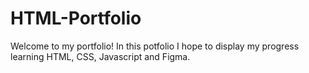 # HTML-Portfolio
Welcome to my portfolio! In this potfolio I hope to display my progress learning HTML, CSS, Javascript and Figma. 
